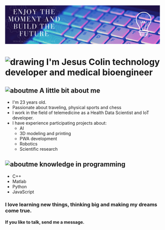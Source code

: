 

<img alt="Awesome GitHub Profile Readme" src="assets/Disfruta el momento y contruye el futuro.gif"> </img>
# <img src="https://video-public.canva.com/VADqk7FUj2Q/videos/a57de58f48.gif" alt="drawing" width="50"> </img> I'm **Jesus Colin** technology developer and medical bioengineer

## <img src="https://media-public.canva.com/MADpjs5E-NE/1/thumbnail_large.png" alt="aboutme" width="50"> </img> A little bit about me 

* I'm 23 years old.
* Passionate about traveling, physical sports and chess
* I work in the field of telemedicine as a Health Data Scientist and IoT developer.
* I have experience participating projects about:
  * AI
  * 3D modeling and printing
  * PWA development
  * Robotics
  * Scientific research
 


## <img src="https://media-public.canva.com/MADpuvcDYvM/1/thumbnail_large.png" alt="aboutme" width="50"> </img> knowledge in programming

* C++
* Matlab
* Python
* JavaScript

### I love learning new things, thinking big and making my dreams come true.
#### If you like to talk, send me a message.

<!--
**JesusColinV/JesusColinV** is a ✨ _special_ ✨ repository because its `README.md` (this file) appears on your GitHub profile.

Here are some ideas to get you started:

- 🔭 I’m currently working on ...
- 🌱 I’m currently learning ...
- 👯 I’m looking to collaborate on ...
- 🤔 I’m looking for help with ...
- 💬 Ask me about ...
- 📫 How to reach me: ...
- 😄 Pronouns: ...
- ⚡ Fun fact: ...
-->
